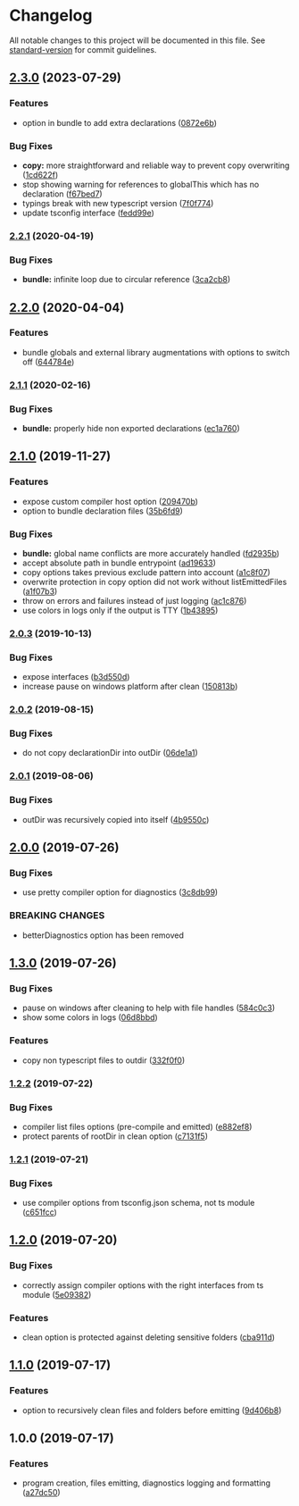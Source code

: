 # Changelog

All notable changes to this project will be documented in this file. See [standard-version](https://github.com/conventional-changelog/standard-version) for commit guidelines.

## [2.3.0](https://github.com/jeremyben/tsc-prog/compare/v2.2.1...v2.3.0) (2023-07-29)


### Features

* option in bundle to add extra declarations ([0872e6b](https://github.com/jeremyben/tsc-prog/commit/0872e6b3c2f65452bbc1fbb1580da2491a6092bf))


### Bug Fixes

* **copy:** more straightforward and reliable way to prevent copy overwriting ([1cd622f](https://github.com/jeremyben/tsc-prog/commit/1cd622f6612fa2b8faf42b95f5964ae54d91f0ea))
* stop showing warning for references to globalThis which has no declaration ([f67bed7](https://github.com/jeremyben/tsc-prog/commit/f67bed7fb863fced5a53adcc080e391bbc3117fd))
* typings break with new typescript version ([7f0f774](https://github.com/jeremyben/tsc-prog/commit/7f0f774dbbfb9c75b8d2f4cfc5a74610544624b3))
* update tsconfig interface ([fedd99e](https://github.com/jeremyben/tsc-prog/commit/fedd99e1e07df06dd394b44b36f5d9c6dba4afa0))

### [2.2.1](https://github.com/jeremyben/tsc-prog/compare/v2.2.0...v2.2.1) (2020-04-19)


### Bug Fixes

* **bundle:** infinite loop due to circular reference ([3ca2cb8](https://github.com/jeremyben/tsc-prog/commit/3ca2cb8b1562362a7d02cfd61a2dafd7a836748a))

## [2.2.0](https://github.com/jeremyben/tsc-prog/compare/v2.1.1...v2.2.0) (2020-04-04)


### Features

* bundle globals and external library augmentations with options to switch off ([644784e](https://github.com/jeremyben/tsc-prog/commit/644784e5d41f196492163f571a25c97c53108ee1))

### [2.1.1](https://github.com/jeremyben/tsc-prog/compare/v2.1.0...v2.1.1) (2020-02-16)


### Bug Fixes

* **bundle:** properly hide non exported declarations ([ec1a760](https://github.com/jeremyben/tsc-prog/commit/ec1a760af87687ee819fcf2029cd68934d92bdb5))

## [2.1.0](https://github.com/jeremyben/tsc-prog/compare/v2.0.3...v2.1.0) (2019-11-27)


### Features

* expose custom compiler host option ([209470b](https://github.com/jeremyben/tsc-prog/commit/209470b09221eb5bc44c98f3c6a2a3343a301ff2))
* option to bundle declaration files ([35b6fd9](https://github.com/jeremyben/tsc-prog/commit/35b6fd9285f8cf7dafef9cecf0256aecc8a8e33a))


### Bug Fixes

* **bundle:** global name conflicts are more accurately handled ([fd2935b](https://github.com/jeremyben/tsc-prog/commit/fd2935bfb1f355aaef924f59b22e97c6d0b6d0b1))
* accept absolute path in bundle entrypoint ([ad19633](https://github.com/jeremyben/tsc-prog/commit/ad19633e1d66745c44617ff2fa7573e9542c60f6))
* copy options takes previous exclude pattern into account ([a1c8f07](https://github.com/jeremyben/tsc-prog/commit/a1c8f07cec1aa8f0160ba061cd60ae9ed83d049d))
* overwrite protection in copy option did not work without listEmittedFiles ([a1f07b3](https://github.com/jeremyben/tsc-prog/commit/a1f07b32902efa82667f55232611161fd0c6ff30))
* throw on errors and failures instead of just logging ([ac1c876](https://github.com/jeremyben/tsc-prog/commit/ac1c87640f2f24447b1083b6c771e4c780e5c34a))
* use colors in logs only if the output is TTY ([1b43895](https://github.com/jeremyben/tsc-prog/commit/1b438954f879c503d34b33ce79fe670e308c5df1))

### [2.0.3](https://github.com/jeremyben/tsc-prog/compare/v2.0.2...v2.0.3) (2019-10-13)


### Bug Fixes

* expose interfaces ([b3d550d](https://github.com/jeremyben/tsc-prog/commit/b3d550dfd9b93575aa9bc93ddcb8e0190995cad0))
* increase pause on windows platform after clean ([150813b](https://github.com/jeremyben/tsc-prog/commit/150813b1bdf79d0ccf33ce40e9994f3fc0d6af0c))

### [2.0.2](https://github.com/jeremyben/tsc-prog/compare/v2.0.1...v2.0.2) (2019-08-15)


### Bug Fixes

* do not copy declarationDir into outDir ([06de1a1](https://github.com/jeremyben/tsc-prog/commit/06de1a1))



### [2.0.1](https://github.com/jeremyben/tsc-prog/compare/v2.0.0...v2.0.1) (2019-08-06)


### Bug Fixes

* outDir was recursively copied into itself ([4b9550c](https://github.com/jeremyben/tsc-prog/commit/4b9550c))



## [2.0.0](https://github.com/jeremyben/tsc-prog/compare/v1.3.0...v2.0.0) (2019-07-26)


### Bug Fixes

* use pretty compiler option for diagnostics ([3c8db99](https://github.com/jeremyben/tsc-prog/commit/3c8db99))


### BREAKING CHANGES

* betterDiagnostics option has been removed



## [1.3.0](https://github.com/jeremyben/tsc-prog/compare/v1.2.2...v1.3.0) (2019-07-26)


### Bug Fixes

* pause on windows after cleaning to help with file handles ([584c0c3](https://github.com/jeremyben/tsc-prog/commit/584c0c3))
* show some colors in logs ([06d8bbd](https://github.com/jeremyben/tsc-prog/commit/06d8bbd))


### Features

* copy non typescript files to outdir ([332f0f0](https://github.com/jeremyben/tsc-prog/commit/332f0f0))



### [1.2.2](https://github.com/jeremyben/tsc-prog/compare/v1.2.1...v1.2.2) (2019-07-22)


### Bug Fixes

* compiler list files options (pre-compile and emitted) ([e882ef8](https://github.com/jeremyben/tsc-prog/commit/e882ef8))
* protect parents of rootDir in clean option ([c7131f5](https://github.com/jeremyben/tsc-prog/commit/c7131f5))



### [1.2.1](https://github.com/jeremyben/tsc-prog/compare/v1.2.0...v1.2.1) (2019-07-21)


### Bug Fixes

* use compiler options from tsconfig.json schema, not ts module ([c651fcc](https://github.com/jeremyben/tsc-prog/commit/c651fcc))



## [1.2.0](https://github.com/jeremyben/tsc-prog/compare/v1.1.0...v1.2.0) (2019-07-20)


### Bug Fixes

* correctly assign compiler options with the right interfaces from ts module ([5e09382](https://github.com/jeremyben/tsc-prog/commit/5e09382))


### Features

* clean option is protected against deleting sensitive folders ([cba911d](https://github.com/jeremyben/tsc-prog/commit/cba911d))



## [1.1.0](https://github.com/jeremyben/tsc-prog/compare/v1.0.0...v1.1.0) (2019-07-17)


### Features

* option to recursively clean files and folders before emitting ([9d406b8](https://github.com/jeremyben/tsc-prog/commit/9d406b8))



## 1.0.0 (2019-07-17)


### Features

* program creation, files emitting, diagnostics logging and formatting ([a27dc50](https://github.com/jeremyben/tsc-prog/commit/a27dc50))
